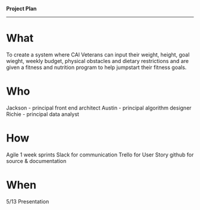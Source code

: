 **Project Plan**

---

# What #

To create a system where CAl Veterans can input their weight, height, goal wieght, weekly budget, physical obstacles and dietary restrictions and are given a fitness and nutrition program to help jumpstart their fitness goals.

# Who #

Jackson - principal front end architect
Austin - principal algorithm designer
Richie - principal data analyst

# How #
Agile
1 week sprints
Slack for communication
Trello for User Story
github for source & documentation

# When #
5/13 Presentation
